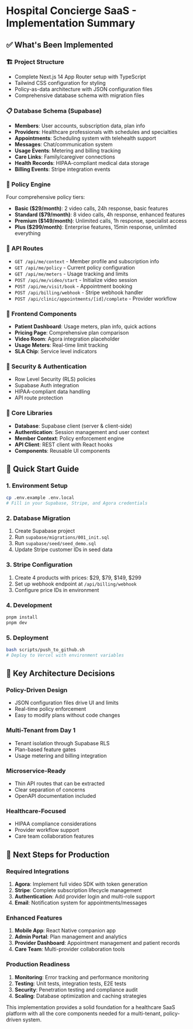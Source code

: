 # Hospital Concierge SaaS - Implementation Summary

## ✅ What's Been Implemented

### 🏗️ Project Structure
- Complete Next.js 14 App Router setup with TypeScript
- Tailwind CSS configuration for styling
- Policy-as-data architecture with JSON configuration files
- Comprehensive database schema with migration files

### 📋 Database Schema (Supabase)
- **Members**: User accounts, subscription data, plan info
- **Providers**: Healthcare professionals with schedules and specialties
- **Appointments**: Scheduling system with telehealth support
- **Messages**: Chat/communication system
- **Usage Events**: Metering and billing tracking
- **Care Links**: Family/caregiver connections
- **Health Records**: HIPAA-compliant medical data storage
- **Billing Events**: Stripe integration events

### 🎯 Policy Engine
Four comprehensive policy tiers:
- **Basic ($29/month)**: 2 video calls, 24h response, basic features
- **Standard ($79/month)**: 8 video calls, 4h response, enhanced features
- **Premium ($149/month)**: Unlimited calls, 1h response, specialist access
- **Plus ($299/month)**: Enterprise features, 15min response, unlimited everything

### 🔌 API Routes
- `GET /api/me/context` - Member profile and subscription info
- `GET /api/me/policy` - Current policy configuration
- `GET /api/me/meters` - Usage tracking and limits
- `POST /api/me/video/start` - Initialize video session
- `POST /api/me/visit/book` - Appointment booking
- `POST /api/billing/webhook` - Stripe webhook handler
- `POST /api/clinic/appointments/[id]/complete` - Provider workflow

### 📱 Frontend Components
- **Patient Dashboard**: Usage meters, plan info, quick actions
- **Pricing Page**: Comprehensive plan comparison
- **Video Room**: Agora integration placeholder
- **Usage Meters**: Real-time limit tracking
- **SLA Chip**: Service level indicators

### 🔐 Security & Authentication
- Row Level Security (RLS) policies
- Supabase Auth integration
- HIPAA-compliant data handling
- API route protection

### 💾 Core Libraries
- **Database**: Supabase client (server & client-side)
- **Authentication**: Session management and user context
- **Member Context**: Policy enforcement engine
- **API Client**: REST client with React hooks
- **Components**: Reusable UI components

## 🚀 Quick Start Guide

### 1. Environment Setup
```bash
cp .env.example .env.local
# Fill in your Supabase, Stripe, and Agora credentials
```

### 2. Database Migration
1. Create Supabase project
2. Run `supabase/migrations/001_init.sql`
3. Run `supabase/seed/seed_demo.sql`
4. Update Stripe customer IDs in seed data

### 3. Stripe Configuration
1. Create 4 products with prices: $29, $79, $149, $299
2. Set up webhook endpoint at `/api/billing/webhook`
3. Configure price IDs in environment

### 4. Development
```bash
pnpm install
pnpm dev
```

### 5. Deployment
```bash
bash scripts/push_to_github.sh
# Deploy to Vercel with environment variables
```

## 🎯 Key Architecture Decisions

### Policy-Driven Design
- JSON configuration files drive UI and limits
- Real-time policy enforcement
- Easy to modify plans without code changes

### Multi-Tenant from Day 1
- Tenant isolation through Supabase RLS
- Plan-based feature gates
- Usage metering and billing integration

### Microservice-Ready
- Thin API routes that can be extracted
- Clear separation of concerns
- OpenAPI documentation included

### Healthcare-Focused
- HIPAA compliance considerations
- Provider workflow support
- Care team collaboration features

## 🔧 Next Steps for Production

### Required Integrations
1. **Agora**: Implement full video SDK with token generation
2. **Stripe**: Complete subscription lifecycle management
3. **Authentication**: Add provider login and multi-role support
4. **Email**: Notification system for appointments/messages

### Enhanced Features
1. **Mobile App**: React Native companion app
2. **Admin Portal**: Plan management and analytics
3. **Provider Dashboard**: Appointment management and patient records
4. **Care Team**: Multi-provider collaboration tools

### Production Readiness
1. **Monitoring**: Error tracking and performance monitoring
2. **Testing**: Unit tests, integration tests, E2E tests
3. **Security**: Penetration testing and compliance audit
4. **Scaling**: Database optimization and caching strategies

This implementation provides a solid foundation for a healthcare SaaS platform with all the core components needed for a multi-tenant, policy-driven system.
